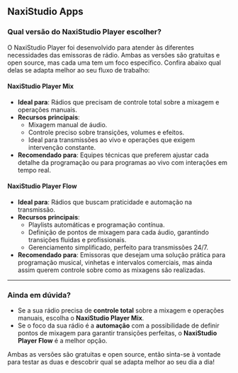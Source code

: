 ## NaxiStudio Apps

### Qual versão do NaxiStudio Player escolher?

O NaxiStudio Player foi desenvolvido para atender às diferentes necessidades das emissoras de rádio. Ambas as versões são gratuitas e open source, mas cada uma tem um foco específico. Confira abaixo qual delas se adapta melhor ao seu fluxo de trabalho:

#### NaxiStudio Player Mix
- **Ideal para**: Rádios que precisam de controle total sobre a mixagem e operações manuais.
- **Recursos principais**:
  - Mixagem manual de áudio.
  - Controle preciso sobre transições, volumes e efeitos.
  - Ideal para transmissões ao vivo e operações que exigem intervenção constante.
- **Recomendado para**: Equipes técnicas que preferem ajustar cada detalhe da programação ou para programas ao vivo com interações em tempo real.

#### NaxiStudio Player Flow
- **Ideal para**: Rádios que buscam praticidade e automação na transmissão.
- **Recursos principais**:
  - Playlists automáticas e programação contínua.
  - Definição de pontos de mixagem para cada áudio, garantindo transições fluidas e profissionais.
  - Gerenciamento simplificado, perfeito para transmissões 24/7.
- **Recomendado para**: Emissoras que desejam uma solução prática para programação musical, vinhetas e intervalos comerciais, mas ainda assim querem controle sobre como as mixagens são realizadas.

---

### Ainda em dúvida?
- Se a sua rádio precisa de **controle total** sobre a mixagem e operações manuais, escolha o **NaxiStudio Player Mix**.
- Se o foco da sua rádio é a **automação** com a possibilidade de definir pontos de mixagem para garantir transições perfeitas, o **NaxiStudio Player Flow** é a melhor opção.

Ambas as versões são gratuitas e open source, então sinta-se à vontade para testar as duas e descobrir qual se adapta melhor ao seu dia a dia!